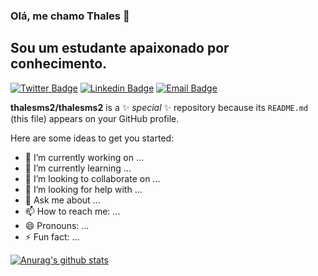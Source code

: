 ### Olá, me chamo Thales 👋

## Sou um estudante apaixonado por conhecimento.

[![Twitter Badge](https://img.shields.io/badge/-@thalesms2-ff69b4?style=for-the-badge&labelColor=ff69b4&logo=twitter&logoColor=white&link=https://twitter.com/thalesms2)](https://twitter.com/thalesms2)
[![Linkedin Badge](https://img.shields.io/badge/-Thales%20Sato-ff69b4?style=for-the-badge&logo=Linkedin&logoColor=white&link=https://www.linkedin.com/in/thalessato/)](https://www.linkedin.com/in/thalessato/) 
[![Email Badge](https://img.shields.io/badge/-thalesms2@outlook.com-ff69b4?style=for-the-badge&logo=Gmail&logoColor=white&link=mailto:diego.schell.f@gmail.com)](mailto:diego.schell.f@gmail.com)

**thalesms2/thalesms2** is a ✨ _special_ ✨ repository because its `README.md` (this file) appears on your GitHub profile.

Here are some ideas to get you started:

- 🔭 I’m currently working on ...
- 🌱 I’m currently learning ...
- 👯 I’m looking to collaborate on ...
- 🤔 I’m looking for help with ...
- 💬 Ask me about ...
- 📫 How to reach me: ...
- 😄 Pronouns: ...
- ⚡ Fun fact: ...

[![Anurag's github stats](https://github-readme-stats.vercel.app/api?username=thalesms2&hide=issues,prs&show_icons=true&theme=dracula)](https://github.com/anuraghazra/github-readme-stats)

